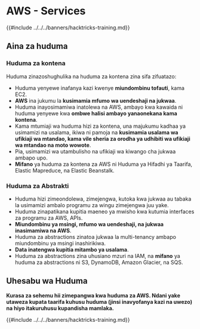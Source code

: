 # AWS - Services

{{#include ../../../banners/hacktricks-training.md}}

## Aina za huduma

### Huduma za kontena

Huduma zinazoshughulika na huduma za kontena zina sifa zifuatazo:

- Huduma yenyewe inafanya kazi kwenye **miundombinu tofauti**, kama EC2.
- **AWS** ina jukumu la **kusimamia mfumo wa uendeshaji na jukwaa**.
- Huduma inayosimamiwa inatolewa na AWS, ambayo kwa kawaida ni huduma yenyewe kwa **ombwe halisi ambayo yanaonekana kama kontena**.
- Kama mtumiaji wa huduma hizi za kontena, una majukumu kadhaa ya usimamizi na usalama, ikiwa ni pamoja na **kusimamia usalama wa ufikiaji wa mtandao, kama vile sheria za orodha ya udhibiti wa ufikiaji wa mtandao na moto wowote**.
- Pia, usimamizi wa utambulisho na ufikiaji wa kiwango cha jukwaa ambapo upo.
- **Mifano** ya huduma za kontena za AWS ni Huduma ya Hifadhi ya Taarifa, Elastic Mapreduce, na Elastic Beanstalk.

### Huduma za Abstrakti

- Huduma hizi zimeondolewa, zimejengwa, kutoka kwa jukwaa au tabaka la usimamizi ambalo programu za wingu zimejengwa juu yake.
- Huduma zinapatikana kupitia maeneo ya mwisho kwa kutumia interfaces za programu za AWS, APIs.
- **Miundombinu ya msingi, mfumo wa uendeshaji, na jukwaa inasimamiwa na AWS**.
- Huduma za abstractions zinatoa jukwaa la multi-tenancy ambapo miundombinu ya msingi inashirikiwa.
- **Data inatengwa kupitia mitambo ya usalama**.
- Huduma za abstractions zina uhusiano mzuri na IAM, na **mifano** ya huduma za abstractions ni S3, DynamoDB, Amazon Glacier, na SQS.

## Uhesabu wa Huduma

**Kurasa za sehemu hii zimepangwa kwa huduma za AWS. Ndani yake utaweza kupata taarifa kuhusu huduma (jinsi inavyofanya kazi na uwezo) na hiyo itakuruhusu kupandisha mamlaka.**

{{#include ../../../banners/hacktricks-training.md}}
